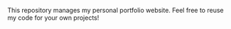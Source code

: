 This repository manages my personal portfolio website. Feel free to reuse my code for your own projects!
